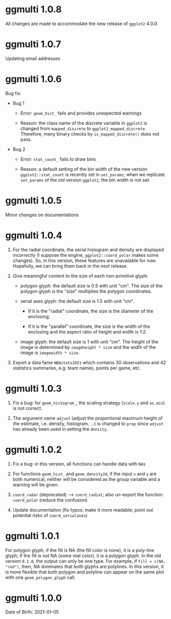 # ggmulti 1.0.8

All changes are made to accommodate the new release of `ggplot2` 4.0.0.

# ggmulti 1.0.7

Updating email addresses

# ggmulti 1.0.6

Bug fix:

- Bug 1

  * Error: `geom_hist_` fails and provides unexpected warnings

  * Reason: the class name of the discrete variable in `ggplot2` is changed from `mapped_discrete` to `ggplot2_mapped_discrete`. Therefore, many binary checks by `is_mapped_discrete()` does not pass.
  
- Bug 2

  * Error: `stat_count_` fails to draw bins
  
  * Reason: a default setting of the bin width of the new version `ggplot2::stat_count` is recently set in `set_params`; when we replicate `set_params` of the old version `ggplot2`, the bin width is not set.

# ggmulti 1.0.5

Minor changes on documentations

# ggmulti 1.0.4

  1. For the radial coordinate, the serial histogram and density are displayed incorrectly (I suppose the engine, `ggplot2::coord_polar` makes some changes). So, in this version, these features are unavailable for now. Hopefully, we can bring them back in the next release. 
  
  2. Give meaningful content to the size of each non-primitive glyph. 
  
      + polygon glyph: the default size is 0.5 with unit "cm". The size of the polygon glyph is the "size" multiplies the polygon coordinates.
      
      + serial axes glyph: the default size is 1.5 with unit "cm". 
      
          - If it is the "radial" coordinate, the size is the diameter of the enclosing;
          
          - If it is the "parallel" coordinate, the size is the width of the enclosing and the aspect ratio of height and width is 1:2.
          
      + image glyph: the default size is 1 with unit "cm". The height of the image is determined by `imageheight * size` and the width of the image is `imagewidth * size`.
      
  3. Export a data fame `NBAstats2021` which contains 30 observations and 42 statistics summaries, e.g. team names, points per game, etc. 

# ggmulti 1.0.3

  1. Fix a bug: for `geom_histogram_`, the scaling strategy (`scale.y` and `as.mix`) is not correct.
  
  2. The argument name `adjust` (adjust the proportional maximum height of the estimate, i.e. density, histogram, ...) is changed to `prop` since `adjust` has already been used in setting the `density`.

# ggmulti 1.0.2

  1. Fix a bug: in this version, all functions can handle data with `NA`s
  
  2. For functions `geom_hist_` and `geom_density2d`, if the input `x` and `y` are both numerical, neither will be considered as the group variable and a warning will be given. 
  
  3. `coord_radar` (deprecated) --> `coord_radial`; also un-export the function `coord_polar` (reduce the confusion)
  
  4. Update documentation (fix typos; make it more readable; point out potential risks of `coord_serialaxes`)

# ggmulti 1.0.1

For polygon glyph, if the fill is NA (the fill color is none), it is a poly-line glyph; if the fill is not NA (some real color), it is a polygon glyph. In the old version `0.1.0`, the output can only be one type. For example, if `fill = c(NA, "red")`, then, NA dominates that both glyphs are polylines. In this version, it is more flexible that both polygon and polyline can appear on the same plot with one `geom_polygon_glyph` call.

# ggmulti 1.0.0

Date of Birth: 2021-01-05
